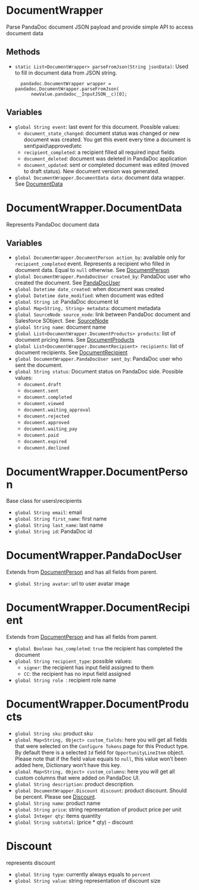 # DocumentWrapper

Parse PandaDoc document JSON payload and provide simple API to access document data

## Methods

- `static List<DocumentWrapper> parseFromJson(String jsonData)`: Used to fill in document data from JSON string.

        pandadoc.DocumentWrapper wrapper = pandadoc.DocumentWrapper.parseFromJson(
            newValue.pandadoc__InputJSON__c)[0];

## Variables
- `global String event`: last event for this document. Possible values:
    - `document_state_changed`: document status was changed or new document was created. You get this event every time a document is sent\paid\approved\etc
    - `recipient_completed`: a recipient filled all required input fields
    - `document_deleted`: document was deleted in PandaDoc application
    - `document_updated`: sent or completed document was edited (moved to draft status). New document version was generated.
- `global DocumentWrapper.DocumentData data`: document data wrapper. See [DocumentData](#documentwrapperdocumentdata)


# DocumentWrapper.DocumentData

Represents PandaDoc document data

## Variables
- `global DocumentWrapper.DocumentPerson action_by`: available only for `recipient_completed` event. Represents a recipient who filled in document data. Equal to `null` otherwise. See [DocumentPerson](#documentwrapperdocumentperson)
- `global DocumentWrapper.PandaDocUser created_by`: PandaDoc user who created the document. See [PandaDocUser](#documentwrapperpandadocuser)
- `global Datetime date_created`: when document was created
- `global Datetime date_modified`: when document was edited
- `global String id`: PandaDoc document Id
- `global Map<String, String> metadata`: document metadata
- `global SourceNode source_node`: link between PandaDoc document and Salesforce SObject. See: [SourceNode](SourceNode.md)
- `global String name`: document name
- `global List<DocumentWrapper.DocumentProducts> products`: list of document pricing items. See [DocumentProducts](#documentwrapperdocumentproducts)
- `global List<DocumentWrapper.DocumentRecipient> recipients`: list of document recipients. See  [DocumentRecipient](#documentwrapperdocumentrecipient)
- `global DocumentWrapper.PandaDocUser sent_by`: PandaDoc user who sent the document.
- `global String status`: Document status on PandaDoc side. Possible values:
    - `document.draft`
    - `document.sent`
    - `document.completed`
    - `document.viewed`
    - `document.waiting_approval`
    - `document.rejected`
    - `document.approved`
    - `document.waiting_pay`
    - `document.paid`
    - `document.expired`
    - `document.declined`


# DocumentWrapper.DocumentPerson
Base class for users\recipients
- `global String email`: email
- `global String first_name`:  first name
- `global String last_name`: last name
- `global String id`: PandaDoc id

# DocumentWrapper.PandaDocUser
Extends from [DocumentPerson](#documentwrapperdocumentperson) and has all fields from parent.
- `global String avatar`: url to user avatar image

# DocumentWrapper.DocumentRecipient
Extends from [DocumentPerson](#documentwrapperdocumentperson) and has all fields from parent.
- `global Boolean has_completed`: `true` the recipient has completed the document
- `global String recipient_type`: possible values:
    - `signer`: the recipient has input field assigned to them
    - `CC`: the recipient has no input field assigned
- `global String role `: recipient role name

# DocumentWrapper.DocumentProducts
- `global String sku`: product sku
- `global Map<String, Object> custom_fields`: here you will get all fields that were selected on the `Configure Tokens` page for this Product type. By default there is a selected `Id` field for `OpportunityLineItem` object. Please note that if the field value equals to `null`, this value won’t been added here, Dictionary won’t have this key.
- `global Map<String, Object> custom_columns`: here you will get all custom columns that were added on PandaDoc UI.
- `global String description`: product description.
- `global DocumentWrapper.Discount discount`: product discount. Should be percent. Please see [Discount](#discount).
- `global String name`: product name
- `global String price`: string representation of product price per unit
- `global Integer qty`: items quantity
- `global String subtotal`: (price * qty) - discount

# Discount
represents discount
- `global String type`: currently always equals to `percent`
- `global String value`: string representation of discount size
